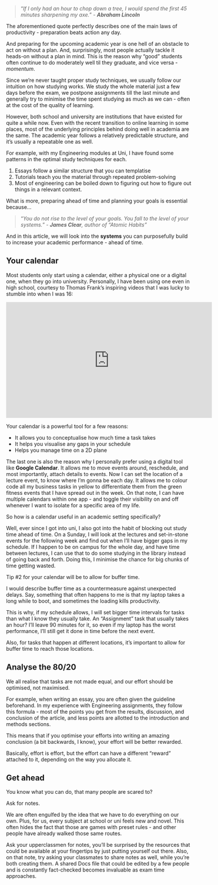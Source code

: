 > “*If I only had an hour to chop down a tree, I would spend the first 45 minutes sharpening my axe.*” - ***Abraham Lincoln***
> 

The aforementioned quote perfectly describes one of the main laws of productivity - preparation beats action any day.

And preparing for the upcoming academic year is one hell of an obstacle to act on without a plan. And, surprisingly, most people actually tackle it heads-on without a plan in mind. This is the reason why “good” students often continue to do moderately well til they graduate, and vice versa - *momentum*.

Since we’re never taught proper study techniques, we usually follow our intuition on how studying works. We study the whole material just a few days before the exam, we postpone assignments till the last minute and generally try to minimise the time spent studying as much as we can - often at the cost of the quality of learning.

However, both school and university are institutions that have existed for quite a while now. Even with the recent transition to online learning in some places, most of the underlying principles behind doing well in academia are the same. The academic year follows a relatively predictable structure, and it’s usually a repeatable one as well.

For example, with my Engineering modules at Uni, I have found some patterns in the optimal study techniques for each.

1. Essays follow a similar structure that you can templatise
2. Tutorials teach you the material through repeated problem-solving
3. Most of engineering can be boiled down to figuring out how to figure out things in a relevant context.

What is more, preparing ahead of time and planning your goals is essential because…

> “*You do not rise to the level of your goals. You fall to the level of your systems.*” - ***James Clear**, author of “Atomic Habits”*

And in this article, we will look into the **systems** you can purposefully build to increase your academic performance - ahead of time.

## Your calendar

Most students only start using a calendar, either a physical one or a digital one, when they go into university. Personally, I have been using one even in high school, courtesy to Thomas Frank’s inspiring videos that I was lucky to stumble into when I was 16:

<iframe width="560" height="315"
    src="https://www.youtube.com/embed/KcWplarcZzY"
    frameborder="0"
    allow="accelerometer; autoplay; encrypted-media; gyroscope; picture-in-picture"
    allowfullscreen>
</iframe>

Your calendar is a powerful tool for a few reasons:

- It allows you to conceptualise how much time a task takes
- It helps you visualise any gaps in your schedule
- Helps you manage time on a 2D plane

The last one is also the reason why I personally prefer using a digital tool like **Google Calendar**. It allows me to move events around, reschedule, and most importantly, attach details to events. Now I can set the location of a lecture event, to know where I’m gonna be each day. It allows me to colour code all my business tasks in yellow to differentiate them from the green fitness events that I have spread out in the week. On that note, I can have multiple calendars within one app - and toggle their visibility on and off whenever I want to isolate for a specific area of my life.

So how is a calendar useful in an academic setting specifically?

Well, ever since I got into uni, I also got into the habit of blocking out study time ahead of time. On a Sunday, I will look at the lectures and set-in-stone events for the following week and find out when I’ll have bigger gaps in my schedule. If I happen to be on campus for the whole day, and have time between lectures, I can use that to do some studying in the library instead of going back and forth. Doing this, I minimise the chance for big chunks of time getting wasted.

Tip #2 for your calendar will be to allow for buffer time.

I would describe buffer time as a countermeasure against unexpected delays. Say, something that often happens to me is that my laptop takes a long while to boot, and sometimes the loading kills productivity.

This is why, if my schedule allows, I will set bigger time intervals for tasks than what I know they usually take. An “Assignment” task that usually takes an hour? I’ll leave 90 minutes for it, so even if my laptop has the worst performance, I’ll still get it done in time before the next event.

Also, for tasks that happen at different locations, it’s important to allow for buffer time to reach those locations.

## Analyse the 80/20

We all realise that tasks are not made equal, and our effort should be optimised, not maximised.

For example, when writing an essay, you are often given the guideline beforehand. In my experience with Engineering assignments, they follow this formula - most of the points you get from the results, discussion, and conclusion of the article, and less points are allotted to the introduction and methods sections.

This means that if you optimise your efforts into writing an amazing conclusion (a bit backwards, I know), your effort will be better rewarded.

Basically, effort is effort, but the effort can have a different “reward” attached to it, depending on the way you allocate it.

## Get ahead

You know what you can do, that many people are scared to?

Ask for notes.

We are often engulfed by the idea that we have to do everything on our own. Plus, for us, every subject at school or uni feels new and novel. This often hides the fact that those are games with preset rules - and other people have already walked those same routes.

Ask your upperclassmen for notes, you’ll be surprised by the resources that could be available at your fingertips by just putting yourself out there. Also, on that note, try asking your classmates to share notes as well, while you’re both creating them. A shared Docs file that could be edited by a few people and is constantly fact-checked becomes invaluable as exam time approaches.